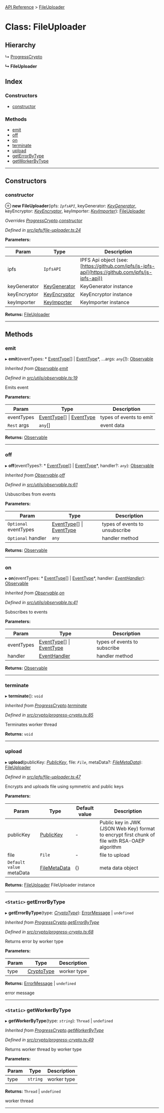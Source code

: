 [API Reference](../README.md) > [FileUploader](../classes/fileuploader.md)

# Class: FileUploader

## Hierarchy

↳  [ProgressCrypto](progresscrypto.md)

**↳ FileUploader**

## Index

### Constructors

* [constructor](fileuploader.md#constructor)

### Methods

* [emit](fileuploader.md#emit)
* [off](fileuploader.md#off)
* [on](fileuploader.md#on)
* [terminate](fileuploader.md#terminate)
* [upload](fileuploader.md#upload)
* [getErrorByType](fileuploader.md#geterrorbytype)
* [getWorkerByType](fileuploader.md#getworkerbytype)

---

## Constructors

<a id="constructor"></a>

###  constructor

⊕ **new FileUploader**(ipfs: *`IpfsAPI`*, keyGenerator: *[KeyGenerator](keygenerator.md)*, keyEncryptor: *[KeyEncryptor](keyencryptor.md)*, keyImporter: *[KeyImporter](keyimporter.md)*): [FileUploader](fileuploader.md)

*Overrides [ProgressCrypto](progresscrypto.md).[constructor](progresscrypto.md#constructor)*

*Defined in [src/ipfs/file-uploader.ts:24](https://github.com/repux/repux-lib/blob/7e923cd/src/ipfs/file-uploader.ts#L24)*

**Parameters:**

| Param | Type | Description |
| ------ | ------ | ------ |
| ipfs | `IpfsAPI` |  IPFS Api object (see: [https://github.com/ipfs/js-ipfs-api](https://github.com/ipfs/js-ipfs-api)) |
| keyGenerator | [KeyGenerator](keygenerator.md) |  KeyGenerator instance |
| keyEncryptor | [KeyEncryptor](keyencryptor.md) |  KeyEncryptor instance |
| keyImporter | [KeyImporter](keyimporter.md) |  KeyImporter instance |

**Returns:** [FileUploader](fileuploader.md)

___

## Methods

<a id="emit"></a>

###  emit

▸ **emit**(eventTypes: * [EventType](../enums/eventtype.md)[] &#124; [EventType](../enums/eventtype.md)*, ...args: *`any`[]*): [Observable](observable.md)

*Inherited from [Observable](observable.md).[emit](observable.md#emit)*

*Defined in [src/utils/observable.ts:19](https://github.com/repux/repux-lib/blob/7e923cd/src/utils/observable.ts#L19)*

Emits event

**Parameters:**

| Param | Type | Description |
| ------ | ------ | ------ |
| eventTypes |  [EventType](../enums/eventtype.md)[] &#124; [EventType](../enums/eventtype.md)|  types of events to emit |
| `Rest` args | `any`[] |  event data |

**Returns:** [Observable](observable.md)

___
<a id="off"></a>

###  off

▸ **off**(eventTypes?: * [EventType](../enums/eventtype.md)[] &#124; [EventType](../enums/eventtype.md)*, handler?: *`any`*): [Observable](observable.md)

*Inherited from [Observable](observable.md).[off](observable.md#off)*

*Defined in [src/utils/observable.ts:61](https://github.com/repux/repux-lib/blob/7e923cd/src/utils/observable.ts#L61)*

Usbuscribes from events

**Parameters:**

| Param | Type | Description |
| ------ | ------ | ------ |
| `Optional` eventTypes |  [EventType](../enums/eventtype.md)[] &#124; [EventType](../enums/eventtype.md)|  types of events to unsubscribe |
| `Optional` handler | `any` |  handler method |

**Returns:** [Observable](observable.md)

___
<a id="on"></a>

###  on

▸ **on**(eventTypes: * [EventType](../enums/eventtype.md)[] &#124; [EventType](../enums/eventtype.md)*, handler: *[EventHandler](../interfaces/eventhandler.md)*): [Observable](observable.md)

*Inherited from [Observable](observable.md).[on](observable.md#on)*

*Defined in [src/utils/observable.ts:41](https://github.com/repux/repux-lib/blob/7e923cd/src/utils/observable.ts#L41)*

Subscribes to events

**Parameters:**

| Param | Type | Description |
| ------ | ------ | ------ |
| eventTypes |  [EventType](../enums/eventtype.md)[] &#124; [EventType](../enums/eventtype.md)|  types of events to subscribe |
| handler | [EventHandler](../interfaces/eventhandler.md) |  handler method |

**Returns:** [Observable](observable.md)

___
<a id="terminate"></a>

###  terminate

▸ **terminate**(): `void`

*Inherited from [ProgressCrypto](progresscrypto.md).[terminate](progresscrypto.md#terminate)*

*Defined in [src/crypto/progress-crypto.ts:85](https://github.com/repux/repux-lib/blob/7e923cd/src/crypto/progress-crypto.ts#L85)*

Terminates worker thread

**Returns:** `void`

___
<a id="upload"></a>

###  upload

▸ **upload**(publicKey: *[PublicKey](../interfaces/publickey.md)*, file: *`File`*, metaData?: *[FileMetaData](../interfaces/filemetadata.md)*): [FileUploader](fileuploader.md)

*Defined in [src/ipfs/file-uploader.ts:47](https://github.com/repux/repux-lib/blob/7e923cd/src/ipfs/file-uploader.ts#L47)*

Encrypts and uploads file using symmetric and public keys

**Parameters:**

| Param | Type | Default value | Description |
| ------ | ------ | ------ | ------ |
| publicKey | [PublicKey](../interfaces/publickey.md) | - |  Public key in JWK (JSON Web Key) format to encrypt first chunk of file with RSA-OAEP algorithm |
| file | `File` | - |  file to upload |
| `Default value` metaData | [FileMetaData](../interfaces/filemetadata.md) |  {} |  meta data object |

**Returns:** [FileUploader](fileuploader.md)
FileUploader instance

___
<a id="geterrorbytype"></a>

### `<Static>` getErrorByType

▸ **getErrorByType**(type: *[CryptoType](../enums/cryptotype.md)*):  [ErrorMessage](../enums/errormessage.md) &#124; `undefined`

*Inherited from [ProgressCrypto](progresscrypto.md).[getErrorByType](progresscrypto.md#geterrorbytype)*

*Defined in [src/crypto/progress-crypto.ts:68](https://github.com/repux/repux-lib/blob/7e923cd/src/crypto/progress-crypto.ts#L68)*

Returns error by worker type

**Parameters:**

| Param | Type | Description |
| ------ | ------ | ------ |
| type | [CryptoType](../enums/cryptotype.md) |  worker type |

**Returns:**  [ErrorMessage](../enums/errormessage.md) &#124; `undefined`

error message

___
<a id="getworkerbytype"></a>

### `<Static>` getWorkerByType

▸ **getWorkerByType**(type: *`string`*):  `Thread` &#124; `undefined`

*Inherited from [ProgressCrypto](progresscrypto.md).[getWorkerByType](progresscrypto.md#getworkerbytype)*

*Defined in [src/crypto/progress-crypto.ts:49](https://github.com/repux/repux-lib/blob/7e923cd/src/crypto/progress-crypto.ts#L49)*

Returns worker thread by worker type

**Parameters:**

| Param | Type | Description |
| ------ | ------ | ------ |
| type | `string` |  worker type |

**Returns:**  `Thread` &#124; `undefined`

worker thread

___

